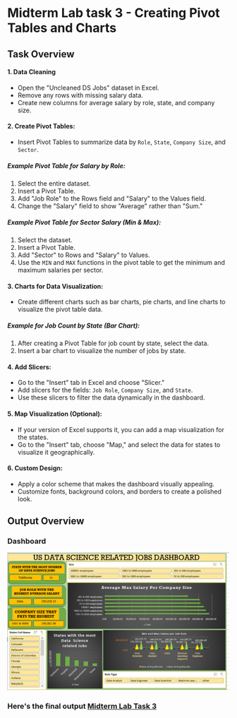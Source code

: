 # Midterm Lab task 3 -  Creating Pivot Tables and Charts

## Task Overview

#### 1. **Data Cleaning**
   - Open the "Uncleaned DS Jobs" dataset in Excel.
   - Remove any rows with missing salary data.
   - Create new columns for average salary by role, state, and company size.

#### 2. **Create Pivot Tables:**
   - Insert Pivot Tables to summarize data by `Role`, `State`, `Company Size`, and `Sector`.
   
##### Example Pivot Table for Salary by Role:
1. Select the entire dataset.
2. Insert a Pivot Table.
3. Add "Job Role" to the Rows field and "Salary" to the Values field.
4. Change the "Salary" field to show "Average" rather than "Sum."

##### Example Pivot Table for Sector Salary (Min & Max):
1. Select the dataset.
2. Insert a Pivot Table.
3. Add "Sector" to Rows and "Salary" to Values.
4. Use the `MIN` and `MAX` functions in the pivot table to get the minimum and maximum salaries per sector.

#### 3. **Charts for Data Visualization:**
   - Create different charts such as bar charts, pie charts, and line charts to visualize the pivot table data.

##### Example for Job Count by State (Bar Chart):
1. After creating a Pivot Table for job count by state, select the data.
2. Insert a bar chart to visualize the number of jobs by state.

#### 4. **Add Slicers:**
   - Go to the "Insert" tab in Excel and choose "Slicer."
   - Add slicers for the fields: `Job Role`, `Company Size`, and `State`.
   - Use these slicers to filter the data dynamically in the dashboard.

#### 5. **Map Visualization (Optional):**
   - If your version of Excel supports it, you can add a map visualization for the states.
   - Go to the "Insert" tab, choose "Map," and select the data for states to visualize it geographically.

#### 6. **Custom Design:**
   - Apply a color scheme that makes the dashboard visually appealing.
   - Customize fonts, background colors, and borders to create a polished look.

## Output Overview

### Dashboard
![Dashboard](IMAGE/USDataScienceRelatedJobsDashboard.PNG)

### Here's the final output [Midterm Lab Task 3](IMAGE/Midterm%20Lab%20Task%203.xlsx)
